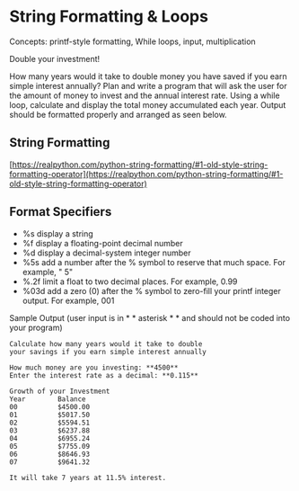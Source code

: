 # String Formatting & Loops

Concepts: printf-style formatting, While loops, input, multiplication

Double your investment!

How many years would it take to double money you have saved if you earn simple interest annually?
Plan and write a program that will ask the user for the amount of money to invest and the annual interest rate.
Using a while loop, calculate and display the total money accumulated each year.
Output should be formatted properly and arranged as seen below.

## String Formatting
[https://realpython.com/python-string-formatting/#1-old-style-string-formatting-operator](https://realpython.com/python-string-formatting/#1-old-style-string-formatting-operator)

## Format Specifiers
- %s display a string
- %f display a floating-point decimal number
- %d display a decimal-system integer number
- %5s add a number after the % symbol to reserve that much space. For example, "    5"
- %.2f limit a float to two decimal places. For example, 0.99
- %03d add a zero (0) after the % symbol to zero-fill your printf integer output. For example, 001

Sample Output (user input is in * * asterisk * * and should not be coded into your program)
```Investment Calculator
Calculate how many years would it take to double
your savings if you earn simple interest annually

How much money are you investing: **4500**
Enter the interest rate as a decimal: **0.115**

Growth of your Investment
Year        Balance
00          $4500.00
01          $5017.50
02          $5594.51
03          $6237.88
04          $6955.24
05          $7755.09
06          $8646.93
07          $9641.32

It will take 7 years at 11.5% interest.
```
